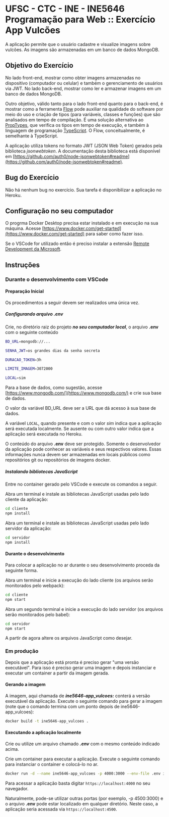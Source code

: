 # UFSC - CTC - INE - INE5646 Programação para Web :: Exercício App Vulcões

A aplicação permite que o usuário cadastre e visualize imagens sobre vulcões. As imagens são armazenadas em um banco de dados MongoDB.

## Objetivo do Exercício

No lado front-end, mostrar como obter imagens armazenadas no dispositivo (computador ou celular) e também o gerenciamento de usuários via JWT. No lado back-end, mostrar como ler e armazenar imagens em um banco de dados MongoDB.

Outro objetivo, válido tanto para o lado front-end quanto para o back-end, é mostrar como a ferramenta [Flow](https://flow.org/) pode auxiliar na qualidade do software por meio do uso e criação de tipos (para variáveis, classes e funções) que são analisados em tempo de compilação. É uma solução alternativa ao [PropTypes](https://reactjs.org/docs/typechecking-with-proptypes.html), que verifica os tipos em tempo de execução, e também à linguagem de programação [TypeScript](https://www.typescriptlang.org/). O Flow, conceitualmente, é semelhante à TypeScript.

A aplicação utiliza tokens no formato JWT (JSON Web Token) gerados pela
biblioteca *jsonwebtoken*. A documentação desta biblioteca está disponível em
[https://github.com/auth0/node-jsonwebtoken#readme](https://github.com/auth0/node-jsonwebtoken#readme).

## Bug do Exercício

Não há nenhum bug no exercício. Sua tarefa é disponibilizar a aplicação no Heroku.

## Configuração no seu computador

O progrma Docker Desktop precisa estar instalado e em execução na sua máquina. Acesse [https://www.docker.com/get-started](https://www.docker.com/get-started) para saber como fazer isso.

Se o VSCode for utilizado então é preciso instalar a extensão [Remote Development da Microsoft](https://marketplace.visualstudio.com/items?itemName=ms-vscode-remote.vscode-remote-extensionpack).

## Instruções

### Durante o desenvolvimento com VSCode

#### Preparação Inicial

Os procedimentos a seguir devem ser realizados uma única vez.

##### Configurando arquivo .env

Crie, no diretório raiz do projeto ***no seu computador local***, o arquivo **.env** com o seguinte conteúdo

```bash
BD_URL=mongodb://...

SENHA_JWT=os grandes dias da senha secreta

DURACAO_TOKEN=3h

LIMITE_IMAGEM=3072000

LOCAL=sim
```

Para a base de dados, como sugestão, acesse [https://www.mongodb.com/](https://www.mongodb.com/)  e crie sua base de dados.

O valor da variável BD_URL deve ser a URL que dá acesso à sua base de dados.

A variável `LOCAL`, quando presente e com o valor *sim*  indica que a aplicação será executada localmente. Se ausente ou com outro valor indica que a aplicação será executada no Heroku.

O conteúdo do arquivo **.env** deve ser protegido. Somente o desenvolvedor da aplicação pode conhecer as variáveis e seus respectivos valores. Essas informações nunca devem ser armazenadas em locais públicos como repositórios git ou repositórios de imagens docker.

##### Instalando bibliotecas JavaScript

Entre no container gerado pelo VSCode e execute os comandos a seguir.

Abra um terminal e instale as bibliotecas JavaScript usadas pelo lado cliente da aplicação:

```bash
cd cliente
npm install
```

Abra um terminal e instale as bibliotecas JavaScript usadas pelo lado servidor da aplicação:

```bash
cd servidor
npm install
```

#### Durante o desenvolvimento

Para colocar a aplicação no ar durante o seu desenvolvimento proceda da seguinte forma.

Abra um terminal e inicie a execução do lado cliente (os arquivos serão monitorados pelo webpack):

```bash
cd cliente
npm start
```

Abra um segundo terminal e inicie a execução do lado servidor (os arquivos serão monitorados pelo babel):

```bash
cd servidor
npm start
```

A partir de agora altere os arquivos JavaScript como desejar.

### Em produção

Depois que a aplicação está pronta é preciso gerar "uma versão executável". Para isso é preciso gerar uma imagem e depois instanciar e executar um container a partir da imagem gerada.

#### Gerando a imagem

A imagem, aqui chamada de ***ine5646-app_vulcoes:*** conterá a versão executável da aplicação. Execute o seguinte comando para gerar a imagem (note que o comando termina com um ponto depois de ine5646-app_vulcoes):

```bash
docker build -t ine5646-app_vulcoes .
```

#### Executando a aplicação localmente

Crie ou utilize um arquivo chamado ***.env*** com o mesmo conteúdo indicado acima.

Crie um container para executar a aplicação. Execute o seguinte comando para instanciar o container e colocá-lo no ar.

```bash
docker run -d --name ine5646-app_vulcoes -p 4000:3000 --env-file .env ine5646-app_vulcoes
```

Para acessar a aplicação basta digitar `https://localhost:4000` no seu navegador.

Naturalmente, pode-se utilizar outras portas (por exemplo, -p 4500:3000) e o arquivo **.env** pode estar localizado em qualquer diretório. Neste caso, a aplicação seria acessada via `https://localhost:4500`.
